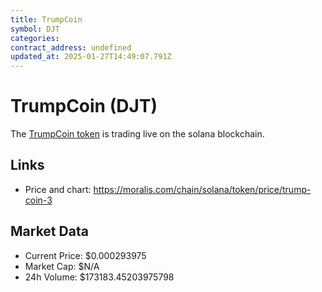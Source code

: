 ```yaml
---
title: TrumpCoin
symbol: DJT
categories: 
contract_address: undefined
updated_at: 2025-01-27T14:49:07.791Z
---
```


# TrumpCoin (DJT)
The [TrumpCoin token](https://moralis.com/chain/solana/token/price/trump-coin-3) is trading live on the solana blockchain.

## Links
- Price and chart: https://moralis.com/chain/solana/token/price/trump-coin-3

## Market Data
- Current Price: $0.000293975
- Market Cap: $N/A
- 24h Volume: $173183.45203975798
